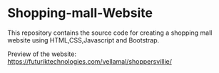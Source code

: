 # Shopping-mall-Website
This repository contains the source code for creating a shopping mall website using HTML,CSS,Javascript and Bootstrap.

Preview of the website: https://futuriktechnologies.com/vellamal/shoppersvillie/

